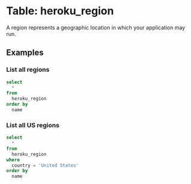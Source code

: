 # Table: heroku_region

A region represents a geographic location in which your application may run.

## Examples

### List all regions

```sql
select
  *
from
  heroku_region
order by
  name
```

### List all US regions

```sql
select
  *
from
  heroku_region
where
  country = 'United States'
order by
  name
```
